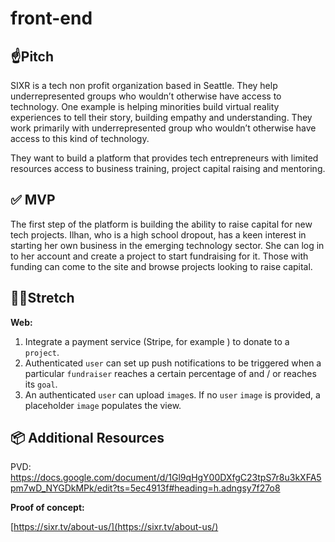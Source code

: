 # front-end

## ☝️**Pitch**

SIXR is a tech non profit organization based in Seattle. They help underrepresented groups who wouldn’t otherwise have access to technology. One example is helping minorities build virtual reality experiences to tell their story, building empathy and understanding. They work primarily with underrepresented group who wouldn’t otherwise have access to this kind of technology. 

They want to build a platform that provides tech entrepreneurs with limited resources access to business training, project capital raising and mentoring. 

## ✅ **MVP**

The first step of the platform is building the ability to raise capital for new tech projects. Ilhan, who is a high school dropout, has a keen interest in starting her own business in the emerging technology sector. She can log in to her account and create a project to start fundraising for it. Those with funding can come to the site and browse projects looking to raise capital.

## 🏃‍♀️**Stretch**

**Web:**

1. Integrate a payment service (Stripe, for example ) to donate to a `project`.
2. Authenticated `user` can set up push notifications to be triggered when a particular `fundraiser` reaches a certain percentage of and / or reaches its `goal`.
3. An authenticated `user` can upload `image`s. If no `user` `image` is provided, a placeholder `image` populates the view. 

## 📦 Additional Resources

PVD: https://docs.google.com/document/d/1Gl9qHgY00DXfgC23tpS7r8u3kXFA5pm7wD_NYGDkMPk/edit?ts=5ec4913f#heading=h.adngsy7f27o8

**Proof of concept:** 

[https://sixr.tv/about-us/](https://sixr.tv/about-us/)
